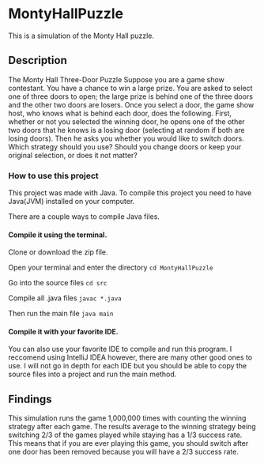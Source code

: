 # MontyHallPuzzle

This is a simulation of the Monty Hall puzzle.

## Description

The Monty Hall Three-Door Puzzle Suppose you are a game show contestant. You have a
chance to win a large prize. You are asked to select one of three doors to open; the large prize is
behind one of the three doors and the other two doors are losers. Once you select a door, the
game show host, who knows what is behind each door, does the following. First, whether or not
you selected the winning door, he opens one of the other two doors that he knows is a losing
door (selecting at random if both are losing doors). Then he asks you whether you would like to
switch doors. Which strategy should you use? Should you change doors or keep your original
selection, or does it not matter?

### How to use this project
This project was made with Java. To compile this project you need to have Java(JVM) installed on your computer.

There are a couple ways to compile Java files.

#### Compile it using the terminal.
Clone or download the zip file.

Open your terminal and enter the directory `cd MontyHallPuzzle`

Go into the source files `cd src`

Compile all .java files `javac *.java`

Then run the main file `java main`

#### Compile it with your favorite IDE.
You can also use your favorite IDE to compile and run this program. I reccomend using IntelliJ IDEA however, there are
many other good ones to use. I will not go in depth for each IDE but you should be able to copy the source files into a
project and run the main method.

## Findings
This simulation runs the game 1,000,000 times with counting the winning strategy after each game. 
The results average to the winning strategy being switching 2/3 of the games played while staying has a 1/3 success rate.
This means that if you are ever playing this game, you should switch after one door has been removed because you will 
have a 2/3 success rate.
